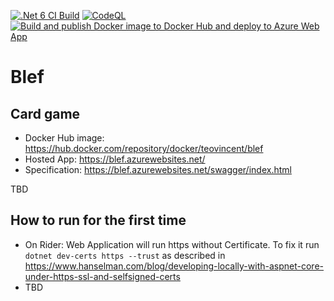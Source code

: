 [![.Net 6 CI Build](https://github.com/ArturWincenciak/Blef/actions/workflows/ci-build.yml/badge.svg?branch=main)](https://github.com/ArturWincenciak/Blef/actions/workflows/ci-build.yml) [![CodeQL](https://github.com/ArturWincenciak/Blef/actions/workflows/codeql-analysis.yml/badge.svg)](https://github.com/ArturWincenciak/Blef/actions/workflows/codeql-analysis.yml) [![Build and publish Docker image to Docker Hub and deploy to Azure Web App](https://github.com/ArturWincenciak/Blef/actions/workflows/cd-build.yml/badge.svg)](https://github.com/ArturWincenciak/Blef/actions/workflows/cd-build.yml)

# Blef

## Card game
- Docker Hub image: https://hub.docker.com/repository/docker/teovincent/blef
- Hosted App: https://blef.azurewebsites.net/
- Specification: https://blef.azurewebsites.net/swagger/index.html

TBD

## How to run for the first time

- On Rider: Web Application will run https without Certificate. To fix it run `dotnet dev-certs https --trust` as described in https://www.hanselman.com/blog/developing-locally-with-aspnet-core-under-https-ssl-and-selfsigned-certs
- TBD
